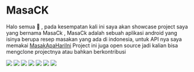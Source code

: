 # MasaCK

Halo semua 👋 , pada kesempatan kali ini saya akan showcase project saya yang bernama MasaCk , MasaCk adalah sebuah aplikasi android yang isinya berupa resep masakan yang ada di indonesia, untuk API nya saya memakai <a href="https://github.com/tomorisakura/unofficial-masakapahariini-api">MasakApaHariIni</a>
Project ini juga open source jadi kalian bisa mengclone projectnya atau bahkan berkontribusi

<img src="https://i.ibb.co/TL9JY5P/ezgif-4-898d8e88f5.gif">

<img src="https://i.ibb.co/QCjpP8p/Screenshot-2022-06-15-20-08-49-16-be8f42f436541123dcba380ac1447436.png">

<img src="https://i.ibb.co/QCjpP8p/Screenshot-2022-06-15-20-08-49-16-be8f42f436541123dcba380ac1447436.png">

<img src="https://i.ibb.co/kHFJ5Dv/Screenshot-2022-06-15-20-08-23-00-be8f42f436541123dcba380ac1447436.png">

<img src="https://i.ibb.co/jVSByWJ/Screenshot-2022-06-15-20-08-35-56-be8f42f436541123dcba380ac1447436.png">

<img src="https://i.ibb.co/rMLcd98/Screenshot-2022-06-15-20-08-53-68-be8f42f436541123dcba380ac1447436.png">

<img src="https://i.ibb.co/31VL2FX/Screenshot-2022-06-15-20-08-56-63-be8f42f436541123dcba380ac1447436.png">
